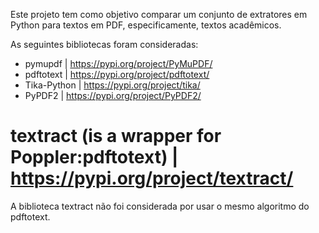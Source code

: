 Este projeto tem como objetivo comparar um conjunto de extratores em Python para textos em PDF, especificamente, textos acadêmicos. 

As seguintes bibliotecas foram consideradas: 

- pymupdf | https://pypi.org/project/PyMuPDF/ 
- pdftotext | https://pypi.org/project/pdftotext/ 
- Tika-Python | https://pypi.org/project/tika/ 
- PyPDF2 | https://pypi.org/project/PyPDF2/

# textract (is a wrapper for Poppler:pdftotext) | https://pypi.org/project/textract/ 

A biblioteca textract não foi considerada por usar o mesmo algoritmo do pdftotext. 

